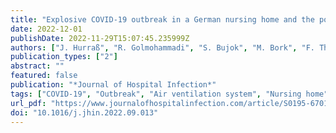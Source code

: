```yaml
---
title: "Explosive COVID-19 outbreak in a German nursing home and the possible role of the air ventilation system"
date: 2022-12-01
publishDate: 2022-11-29T15:07:45.235999Z
authors: ["J. Hurraß", "R. Golmohammadi", "S. Bujok", "M. Bork", "F. Thelen", "P. Wagner", "D. Exner", "C. Schönfeld", "B. Hornei", "G. Kampf", "M. Exner"]
publication_types: ["2"]
abstract: ""
featured: false
publication: "*Journal of Hospital Infection*"
tags: ["COVID-19", "Outbreak", "Air ventilation system", "Nursing home"]
url_pdf: "https://www.journalofhospitalinfection.com/article/S0195-6701(22)00308-5/fulltext"
doi: "10.1016/j.jhin.2022.09.013"
---
```


